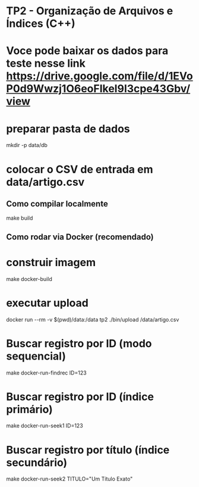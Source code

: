 # TP2 - Organização de Arquivos e Índices (C++)

# Voce pode baixar os dados para teste nesse link https://drive.google.com/file/d/1EVoP0d9Wwzj1O6eoFIkel9I3cpe43Gbv/view

# preparar pasta de dados
mkdir -p data/db

# colocar o CSV de entrada em data/artigo.csv

## Como compilar localmente
make build

## Como rodar via Docker (recomendado)
# construir imagem
make docker-build

# executar upload
docker run --rm -v $(pwd)/data:/data tp2 ./bin/upload /data/artigo.csv

# Buscar registro por ID (modo sequencial)
make docker-run-findrec ID=123

# Buscar registro por ID (índice primário)
make docker-run-seek1 ID=123

# Buscar registro por título (índice secundário)
make docker-run-seek2 TITULO="Um Título Exato"


